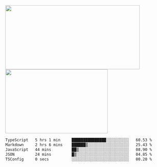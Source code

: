 <a href="https://github.com/anuraghazra/github-readme-stats">
  <img height=200 width=420 align="center" src="https://github-readme-stats.vercel.app/api?username=airRnot1106&hide_title=true&show_icons=true&rank_icon=github" />
</a>
<a href="https://github.com/anuraghazra/convoychat">
  <img height=200 width=320 align="center" src="https://github-readme-stats.vercel.app/api/top-langs/?username=airRnot1106&hide_title=true&layout=compact&hide=html,css" />
</a>

<!--START_SECTION:waka-->

```txt
TypeScript   5 hrs 1 min     ███████████████░░░░░░░░░░   60.53 %
Markdown     2 hrs 6 mins    ██████▒░░░░░░░░░░░░░░░░░░   25.43 %
JavaScript   44 mins         ██▒░░░░░░░░░░░░░░░░░░░░░░   08.90 %
JSON         24 mins         █▒░░░░░░░░░░░░░░░░░░░░░░░   04.85 %
TSConfig     0 secs          ░░░░░░░░░░░░░░░░░░░░░░░░░   00.20 %
```

<!--END_SECTION:waka-->
